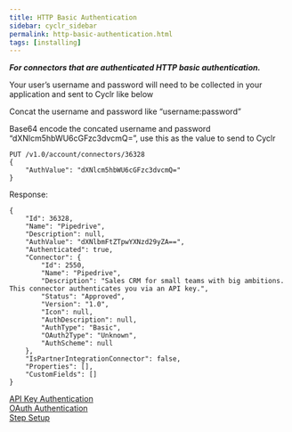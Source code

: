 ```yaml
---
title: HTTP Basic Authentication
sidebar: cyclr_sidebar
permalink: http-basic-authentication.html
tags: [installing]
---
```


_**For connectors that are authenticated HTTP basic authentication.**_

Your user’s username and password will need to be collected in your application and sent to Cyclr like below

Concat the username and password like “username:password”

Base64 encode the concated username and password “dXNlcm5hbWU6cGFzc3dvcmQ=”, use this as the value to send to Cyclr

    PUT /v1.0/account/connectors/36328
    {
        "AuthValue": "dXNlcm5hbWU6cGFzc3dvcmQ="
    }

Response:

    {
        "Id": 36328,
        "Name": "Pipedrive",
        "Description": null,
        "AuthValue": "dXNlbmFtZTpwYXNzd29yZA==",
        "Authenticated": true,
        "Connector": {
            "Id": 2550,
            "Name": "Pipedrive",
            "Description": "Sales CRM for small teams with big ambitions. This connector authenticates you via an API key.",
            "Status": "Approved",
            "Version": "1.0",
            "Icon": null,
            "AuthDescription": null,
            "AuthType": "Basic",
            "OAuth2Type": "Unknown",
            "AuthScheme": null
        },
        "IsPartnerIntegrationConnector": false,
        "Properties": [],
        "CustomFields": []
    }

[API Key Authentication](./api-key-authentication)<br/>[OAuth Authentication](./oauth-authentication)  
[Step Setup](./step-set-up)